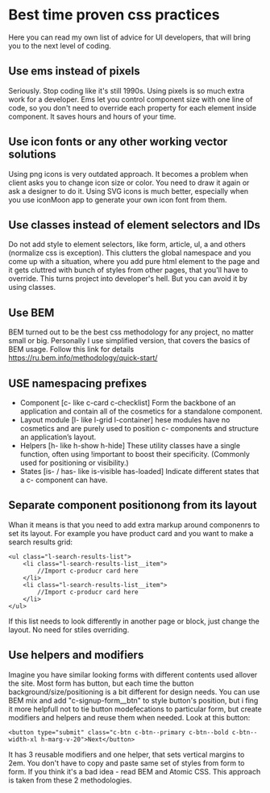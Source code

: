 # Best time proven css practices 
Here you can read my own list of advice for UI developers, that will bring you to the next level of coding.

## Use ems instead of pixels
Seriously. Stop coding like it's still 1990s. Using pixels is so much extra work for a developer.
Ems let you control component size with one line of code, so you don't need to override each property for each element inside component.
It saves hours and hours of your time.

## Use icon fonts or any other working vector solutions
Using png icons is very outdated approach. It becomes a problem when client asks you to change icon size or color.
You need to draw it again or ask a designer to do it.
Using SVG icons is much better, especially when you use iconMoon app to generate your own icon font from them.

## Use classes instead of element selectors and IDs
Do not add style to element selectors, like form, article, ul, a and others (normalize css is exception).
This clutters the global namespace and you come up with a situation, where you add pure html element to the page and it gets cluttred with bunch of styles from other pages, that you'll have to override.
This turns project into developer's hell. But you can avoid it by using classes.

## Use BEM
BEM turned out to be the best css methodology for any project, no matter small or big.
Personally I use simplified version, that covers the basics of BEM usage.
Follow this link  for details https://ru.bem.info/methodology/quick-start/

## USE namespacing prefixes
- Component	[c- like c-card c-checklist] Form the backbone of an application and contain all of the cosmetics for a standalone component.
- Layout module	[l- like l-grid l-container] hese modules have no cosmetics and are purely used to position c- components and structure an application’s layout.
- Helpers	[h- like h-show h-hide] These utility classes have a single function, often using !important to boost their specificity. (Commonly used for positioning or visibility.)
- States	[is- / has-	like is-visible has-loaded]	Indicate different states that a c- component can have.

## Separate component positionong from its layout
Whan it means is that you need to add extra markup around componenrs to set its layout.
For example you have product card and you want to make a search results grid:

    <ul class="l-search-results-list">
        <li class="l-search-results-list__item">
            //Import c-producr card here
        </li>
        <li class="l-search-results-list__item">
            //Import c-producr card here
        </li>
    </ul>

If this list needs to look differently in another page or block, just change the layout. No need for stiles overriding.

## Use helpers and modifiers
Imagine you have similar looking forms with different contents used allover the site.
Most form has button, but each time the button background/size/positioning is a bit different for design needs.
You can use BEM mix and add "c-signup-form__btn" to style button's position, but i fing it more helpfull not to tie button modefecations to particular form, but create modifiers and helpers and reuse them when needed.
Look at this button:

    <button type="submit" class="c-btn c-btn--primary c-btn--bold c-btn--width-xl h-marg-v-20">Next</button>

It has 3 reusable modifiers and one helper, that sets vertical margins to 2em. You don't have to copy and paste same set of styles from form to form.
If you think it's a bad idea - read BEM and Atomic CSS. This approach is taken from these 2 methodologies.

##